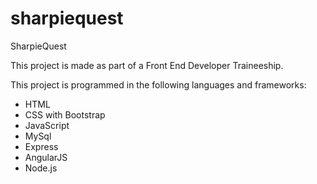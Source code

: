 # sharpiequest
SharpieQuest

This project is made as part of a Front End Developer Traineeship.

This project is programmed in the following languages and frameworks:
- HTML
- CSS with Bootstrap
- JavaScript
- MySql
- Express
- AngularJS
- Node.js
